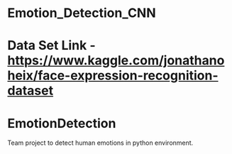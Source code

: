 
# Emotion_Detection_CNN

Data Set Link - https://www.kaggle.com/jonathanoheix/face-expression-recognition-dataset
=======
# EmotionDetection
Team project to detect human emotions in python environment.
>>>>>>>

